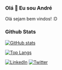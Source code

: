 ### Olá 👋 Eu sou André

<div>
 <p>
Olá sejam bem vindos! :D
</p>
</div>

### Github Stats

[![GitHub stats](https://github-readme-stats.vercel.app/api?username=andretecco&theme=github_dark&show_icons=true)](https://github.com/andretecco/github-readme-stats)

[![Top Langs](https://github-readme-stats-sigma-five.vercel.app/api/top-langs/?username=andretecco&theme=github_dark)](https://github.com/andretecco/github-readme-stats)

<p align="left">
<a href="https://www.linkedin.com/in/andre-tecco/" target="_blank"><img alt="LinkedIn" src="https://img.shields.io/badge/LinkedIn-0077B5?style=for-the-badge&logo=linkedin&logoColor=white"></a>
<a href="https://twitter.com/andretecco" target="_blank"><img alt="Twitter" src="https://img.shields.io/badge/Twitter-1DA1F2?style=for-the-badge&logo=twitter&logoColor=white"></a>
</p>